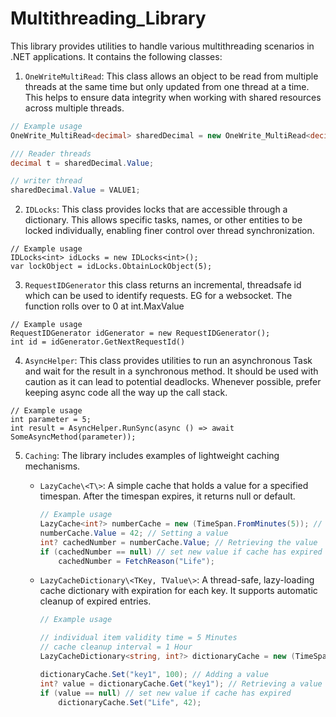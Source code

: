 # Multithreading_Library

This library provides utilities to handle various multithreading scenarios in .NET applications. It contains the following classes:

1. `OneWriteMultiRead`: This class allows an object to be read from multiple threads at the same time but only updated from one thread at a time. This helps to ensure data integrity when working with shared resources across multiple threads.

```csharp
// Example usage
OneWrite_MultiRead<decimal> sharedDecimal = new OneWrite_MultiRead<decimal>(100);

/// Reader threads
decimal t = sharedDecimal.Value;

// writer thread
sharedDecimal.Value = VALUE1;
```

2. `IDLocks`: This class provides locks that are accessible through a dictionary. This allows specific tasks, names, or other entities to be locked individually, enabling finer control over thread synchronization.
```
// Example usage
IDLocks<int> idLocks = new IDLocks<int>();
var lockObject = idLocks.ObtainLockObject(5);
```

3. `RequestIDGenerator` this class returns an incremental, threadsafe id which can be used to identify requests. EG for a websocket. The function rolls over to 0 at int.MaxValue
```
// Example usage
RequestIDGenerator idGenerator = new RequestIDGenerator();
int id = idGenerator.GetNextRequestId()
```

4. `AsyncHelper`: This class provides utilities to run an asynchronous Task and wait for the result in a synchronous method. It should be used with caution as it can lead to potential deadlocks. Whenever possible, prefer keeping async code all the way up the call stack.
```
// Example usage
int parameter = 5;
int result = AsyncHelper.RunSync(async () => await SomeAsyncMethod(parameter));
```

5. `Caching`: The library includes examples of lightweight caching mechanisms.
    - `LazyCache\<T\>`: A simple cache that holds a value for a specified timespan. After the timespan expires, it returns null or default.

        ```csharp
        // Example usage
        LazyCache<int?> numberCache = new (TimeSpan.FromMinutes(5)); // values are valid for 5 Minutes
        numberCache.Value = 42; // Setting a value
        int? cachedNumber = numberCache.Value; // Retrieving the value
        if (cachedNumber == null) // set new value if cache has expired
            cachedNumber = FetchReason("Life");
        ```

    - `LazyCacheDictionary\<TKey, TValue\>`: A thread-safe, lazy-loading cache dictionary with expiration for each key. It supports automatic cleanup of expired entries.

        ```csharp
        // Example usage
    
        // individual item validity time = 5 Minutes
        // cache cleanup interval = 1 Hour
        LazyCacheDictionary<string, int?> dictionaryCache = new (TimeSpan.FromMinutes(5), TimeSpan.FromHours(1));
    
        dictionaryCache.Set("key1", 100); // Adding a value
        int? value = dictionaryCache.Get("key1"); // Retrieving a value
        if (value == null) // set new value if cache has expired
            dictionaryCache.Set("Life", 42);
        ```